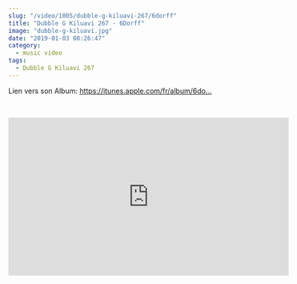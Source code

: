 ```yaml
--- 
slug: "/video/1005/dubble-g-kiluavi-267/6dorff"
title: "Dubble G Kiluavi 267 - 6Dorff"
image: "dubble-g-kiluavi.jpg"
date: "2019-01-03 08:26:47"
category:
  - music video
tags:
  - Dubble G Kiluavi 267
---
```

<p>Lien vers son Album: <a href="https://www.youtube.com/redirect?v=LVlospDp58g&event=video_description&q=https%3A%2F%2Fitunes.apple.com%2Ffr%2Falbum%2F6dorff%2F1448171951%3Fi%3D1448171952&redir_token=ZNDylctJOZ_OMFZ-8twbZtRfntx8MTU0NjU4NDk0OUAxNTQ2NDk4NTQ5">https://itunes.apple.com/fr/album/6do...</a></p><br/><p><iframe width="560" height="315" src="https://www.youtube.com/embed/LVlospDp58g" frameborder="0" allow="accelerometer; autoplay; encrypted-media; gyroscope; picture-in-picture" allowfullscreen></iframe></p>